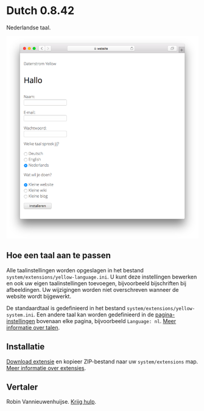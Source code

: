 # Dutch 0.8.42

Nederlandse taal.

<p align="center"><img src="dutch-screenshot.png?raw=true" alt="Schermafbeelding"></p>

## Hoe een taal aan te passen

Alle taalinstellingen worden opgeslagen in het bestand `system/extensions/yellow-language.ini`. U kunt deze instellingen bewerken en ook uw eigen taalinstellingen toevoegen, bijvoorbeeld bijschriften bij afbeeldingen. Uw wijzigingen worden niet overschreven wanneer de website wordt bijgewerkt.

De standaardtaal is gedefinieerd in het bestand `system/extensions/yellow-system.ini`. Een andere taal kan worden gedefinieerd in de [pagina-instellingen](https://github.com/annaesvensson/yellow-core#settings-page) bovenaan elke pagina, bijvoorbeeld `Language: nl`. [Meer informatie over talen](https://datenstrom.se/yellow/help/how-to-customise-a-language).

## Installatie

[Download extensie](https://github.com/datenstrom/yellow-extensions/raw/main/downloads/dutch.zip) en kopieer ZIP-bestand naar uw `system/extensions` map. [Meer informatie over extensies](https://github.com/annaesvensson/yellow-update).

## Vertaler

Robin Vannieuwenhuijse. [Krijg hulp](https://datenstrom.se/yellow/help/).
